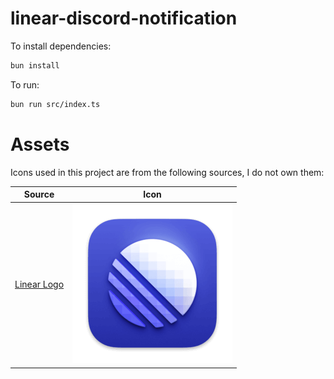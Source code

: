 # linear-discord-notification

To install dependencies:

```bash
bun install
```

To run:

```bash
bun run src/index.ts
```

# Assets

Icons used in this project are from the following sources, I do not own them:
<table>
<thead>
    <tr>
    <th>Source</th>
    <th colspan="3">Icon</th>
    </tr>
</thead>
<tbody>
    <tr>
    <td><a href="https://linear.app/brand">Linear Logo</a></td>
    <td colspan="3"><img src=".github/assets/linear-app-icon.png" alt="Linear Logo" width="256" height="256"></td>
    </tr>
</tbody>
</table>